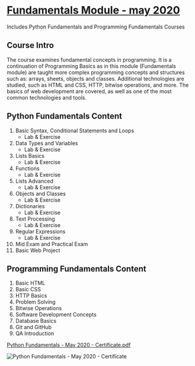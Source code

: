 # [Fundamentals Module - may 2020](https://softuni.bg/trainings/2833/python-fundamentals-may-2020)
Includes Python Fundamentals and Programming Fundamentals Courses

## Course Intro
The course examines fundamental concepts in programming. It is a continuation of Programming Basics as in this module (Fundamentals module) are taught more complex programming concepts and structures such as: arrays, sheets, objects and classes. Additional technologies are studied, such as HTML and CSS, HTTP, bitwise operations, and more. The basics of web development are covered, as well as one of the most common technologies and tools.

## Python Fundamentals Content
1. Basic Syntax, Conditional Statements and Loops
    - Lab & Exercise
2. Data Types and Variables
    - Lab & Exercise
3. Lists Basics
    - Lab & Exercise
4. Functions
    - Lab & Exercise
5. Lists Advanced
    - Lab & Exercise
6. Objects and Classes
    - Lab & Exercise
7. Dictionaries
    - Lab & Exercise
8. Text Processing
    - Lab & Exercise
9. Regular Expressions
    - Lab & Exercise
10. Mid Exam and Practical Exam
11. Basic Web Project

## Programming Fundamentals Content
1. Basic HTML
2. Basic CSS
3. HTTP Basics
4. Problem Solving
5. Bitwise Operations
6. Software Development Concepts
7. Database Basics
8. Git and GitHub
9. QA Introduction

[Python Fundamentals - May 2020 - Certificate.pdf](https://github.com/LyubomiraMihova/Fundamentals_Module/files/10212331/Python.Fundamentals.-.May.2020.-.Certificate.pdf)

![Python Fundamentals - May 2020 - Certificate](C:\Users\ROG_G531GT\Desktop\homework_python\Fundamentals_Module)
